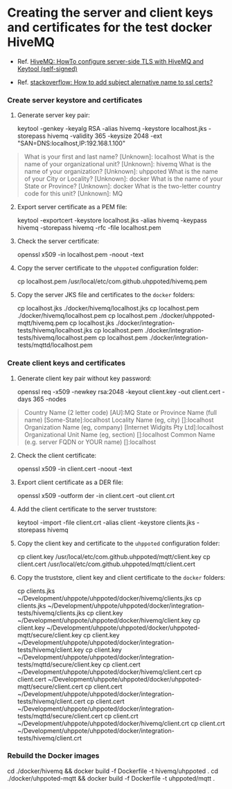 # Creating the server and client keys and certificates for the test docker HiveMQ

- Ref. [HiveMQ: HowTo configure server-side TLS with HiveMQ and Keytool (self-signed)](https://www.hivemq.com/docs/hivemq/4.4/user-guide/howtos.html)

- Ref. [stackoverflow: How to add subject alernative name to ssl certs?](https://stackoverflow.com/questions/8744607/how-to-add-subject-alernative-name-to-ssl-certs#8744717)

### Create server keystore and certificates

1. Generate server key pair:

   keytool -genkey -keyalg RSA -alias hivemq -keystore localhost.jks -storepass hivemq -validity 365 -keysize 2048 -ext "SAN=DNS:localhost,IP:192.168.1.100"

>  What is your first and last name?
>    [Unknown]:  localhost
>  What is the name of your organizational unit?
>    [Unknown]:  hivemq
>  What is the name of your organization?
>    [Unknown]:  uhppoted
>  What is the name of your City or Locality?
>    [Unknown]:  docker
>  What is the name of your State or Province?
>    [Unknown]:  docker
>  What is the two-letter country code for this unit?
>    [Unknown]:  MQ

2. Export server certificate as a PEM file:

   keytool -exportcert -keystore localhost.jks -alias hivemq -keypass hivemq -storepass hivemq -rfc -file localhost.pem

3. Check the server certificate:

   openssl x509 -in localhost.pem -noout -text

4. Copy the server certificate to the `uhppoted` configuration folder:

   cp localhost.pem /usr/local/etc/com.github.uhppoted/hivemq.pem

5. Copy the server JKS file and certificates to the `docker` folders:

   cp localhost.jks ./docker/hivemq/localhost.jks
   cp localhost.pem ./docker/hivemq/localhost.pem
   cp localhost.pem ./docker/uhppoted-mqtt/hivemq.pem
   cp localhost.jks ./docker/integration-tests/hivemq/localhost.jks
   cp localhost.pem ./docker/integration-tests/hivemq/localhost.pem
   cp localhost.pem ./docker/integration-tests/mqttd/localhost.pem

### Create client keys and certificates

1. Generate client key pair without key password:

   openssl req -x509 -newkey rsa:2048 -keyout client.key -out client.cert -days 365 -nodes

>  Country Name (2 letter code) [AU]:MQ
>  State or Province Name (full name) [Some-State]:localhost
>  Locality Name (eg, city) []:localhost
>  Organization Name (eg, company) [Internet Widgits Pty Ltd]:localhost
>  Organizational Unit Name (eg, section) []:localhost
>  Common Name (e.g. server FQDN or YOUR name) []:localhost

2. Check the client certificate:

   openssl x509 -in client.cert -noout -text

3. Export client certificate as a DER file:

   openssl x509 -outform der -in client.cert -out client.crt

4. Add the client certificate to the server truststore:

   keytool -import -file client.crt -alias client -keystore clients.jks -storepass hivemq

5. Copy the client key and certificate to the `uhppoted` configuration folder:

   cp client.key  /usr/local/etc/com.github.uhppoted/mqtt/client.key
   cp client.cert /usr/local/etc/com.github.uhppoted/mqtt/client.cert

6. Copy the truststore, client key and client certificate to the `docker` folders:

   cp clients.jks ~/Development/uhppote/uhppoted/docker/hivemq/clients.jks
   cp clients.jks ~/Development/uhppote/uhppoted/docker/integration-tests/hivemq/clients.jks
   cp client.key  ~/Development/uhppote/uhppoted/docker/hivemq/client.key
   cp client.key  ~/Development/uhppote/uhppoted/docker/uhppoted-mqtt/secure/client.key
   cp client.key  ~/Development/uhppote/uhppoted/docker/integration-tests/hivemq/client.key
   cp client.key  ~/Development/uhppote/uhppoted/docker/integration-tests/mqttd/secure/client.key
   cp client.cert ~/Development/uhppote/uhppoted/docker/hivemq/client.cert
   cp client.cert ~/Development/uhppote/uhppoted/docker/uhppoted-mqtt/secure/client.cert
   cp client.cert ~/Development/uhppote/uhppoted/docker/integration-tests/hivemq/client.cert
   cp client.cert ~/Development/uhppote/uhppoted/docker/integration-tests/mqttd/secure/client.cert
   cp client.crt  ~/Development/uhppote/uhppoted/docker/hivemq/client.crt
   cp client.crt  ~/Development/uhppote/uhppoted/docker/integration-tests/hivemq/client.crt


### Rebuild the Docker images

   cd ./docker/hivemq        && docker build -f Dockerfile -t hivemq/uhppoted . 
   cd ./docker/uhppoted-mqtt && docker build -f Dockerfile -t uhppoted/mqtt   . 

